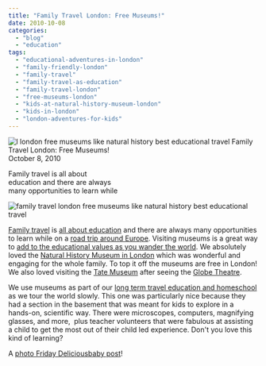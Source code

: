 ```yaml
---
title: "Family Travel London: Free Museums!"
date: 2010-10-08
categories: 
  - "blog"
  - "education"
tags: 
  - "educational-adventures-in-london"
  - "family-friendly-london"
  - "family-travel"
  - "family-travel-as-education"
  - "family-travel-london"
  - "free-museums-london"
  - "kids-at-natural-history-museum-london"
  - "kids-in-london"
  - "london-adventures-for-kids"
---
```


 ![l london free museums like natural history best educational travel](https://pub-ac94b3f306b24c0dba4238943c97f2e1.r2.dev/6a00e5502a950788330133f468b5ad970b.jpg) Family Travel London: Free Museums!  
October 8, 2010

Family travel is all about  
education and there are always  
many opportunities to learn while

<!--more-->

![family travel london free museums like natural history best educational travel](https://pub-ac94b3f306b24c0dba4238943c97f2e1.r2.dev/6a00e5502a950788330133f468b614970b.jpg)

[Family travel](http://soultravelers3new.local/2009/04/how-to-travel-the-world-as-a-digital-nomad-family.html) is [all about education](http://soultravelers3new.local/2010/04/family-travel-homeschool-education-global-students-lifestyle-design-location-independent-4hww-around.html) and there are always many opportunities to learn while on a [road trip around Europe](http://soultravelers3new.local/2010/06/grand-tour-europe-iv-family-travel-extended-vacation-road-trip-summer-holiday-abroad.html). Visiting museums is a great way to [add to the educational values as you wander the world](http://soultravelers3new.local/2010/04/around-the-world-family-travel-soultravelers3-digital-nomad-global-international-family-travel.html). We absolutely loved the [Natural History Museum in London](http://www.nhm.ac.uk/) which was wonderful and engaging for the whole family. To top it off the museums are free in London! We also loved visiting the [Tate Museum](http://www.tate.org.uk/) after seeing the [Globe Theatre](http://soultravelers3new.local/2009/07/family-travel-photoengland-globe-theatre-king-lear.html).  
  
We use museums as part of our [long term travel education and homeschool](http://soultravelers3new.local/2010/03/long-term-family-travel-homeschool-roadschool-world-school-digitalnomad-lifestyle-design-virtual-.html) as we tour the world slowly. This one was particularly nice because they had a section in the basement that was meant for kids to explore in a hands-on, scientific way. There were microscopes, computers, magnifying glasses, and more,  plus teacher volunteers that were fabulous at assisting a child to get the most out of their child led experience. Don't you love this kind of learning?

A [photo Friday Deliciousbaby post](http://www.deliciousbaby.com/)!
